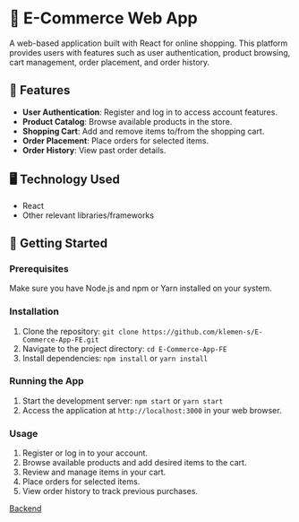 # 🛒 E-Commerce Web App

A web-based application built with React for online shopping. This platform provides users with features such as user authentication, product browsing, cart management, order placement, and order history.

## 🚀 Features

- **User Authentication**: Register and log in to access account features.
- **Product Catalog**: Browse available products in the store.
- **Shopping Cart**: Add and remove items to/from the shopping cart.
- **Order Placement**: Place orders for selected items.
- **Order History**: View past order details.

## 🖥️ Technology Used

- React
- Other relevant libraries/frameworks

## 🏁 Getting Started

### Prerequisites

Make sure you have Node.js and npm or Yarn installed on your system.

### Installation

1. Clone the repository: `git clone https://github.com/klemen-s/E-Commerce-App-FE.git`
2. Navigate to the project directory: `cd E-Commerce-App-FE`
3. Install dependencies: `npm install` or `yarn install`

### Running the App

1. Start the development server: `npm start` or `yarn start`
2. Access the application at `http://localhost:3000` in your web browser.

### Usage

1. Register or log in to your account.
2. Browse available products and add desired items to the cart.
3. Review and manage items in your cart.
4. Place orders for selected items.
5. View order history to track previous purchases.

[Backend](https://github.com/klemen-s/E-Commerce-App-BE.git)
